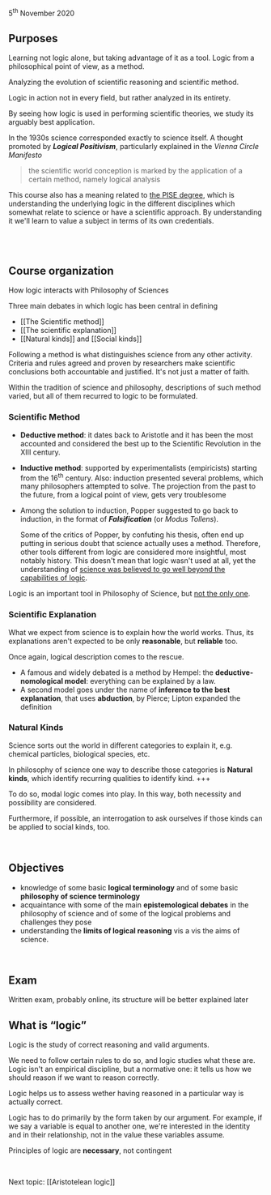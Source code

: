---
---

<p class="date">5<sup>th</sup> November 2020</p>

## Purposes

Learning not logic alone, but taking advantage of it as a tool. Logic from a philosophical point of view, as a method.

Analyzing the evolution of scientific reasoning and scientific method.

Logic in action not in every field, but rather analyzed in its entirety.

By seeing how logic is used in performing scientific theories, we study its arguably best application.

In the 1930s science corresponded exactly to science itself. A thought promoted by ***Logical Positivism***, particularly explained in the *Vienna Circle Manifesto*

> the scientific world conception is marked by the application of a certain method, namely logical analysis

This course also has a meaning related to [the PISE degree](https://unive.it/pise), which is understanding the underlying logic in the different disciplines which somewhat relate to science or have a scientific approach. By understanding it we'll learn to value a subject in terms of its own credentials.

<br>
<br>

## Course organization

How logic interacts with Philosophy of Sciences

Three main debates in which logic has been central in defining

- [[The Scientific method]]
- [[The scientific explanation]]
- [[Natural kinds]] and [[Social kinds]]

Following a method is what distinguishes science from any other activity. Criteria and rules agreed and proven by researchers make scientific conclusions both accountable and justified. It's not just a matter of faith.

Within the tradition of science and philosophy, descriptions of such method varied, but all of them recurred to logic to be formulated.

### Scientific Method

- **Deductive method**: it dates back to Aristotle and it has been the most accounted and considered the best up to the Scientific Revolution in the XIII century.
- **Inductive method**: supported by experimentalists (empiricists) starting from the 16<sup>th</sup> century. Also: induction presented several problems, which many philosophers attempted to solve. The projection from the past to the future, from a logical point of view, gets very troublesome
- Among the solution to induction, Popper suggested to go back to induction, in the format of ***Falsification*** (or *Modus Tollens*).
    
    Some of the critics of Popper, by confuting his thesis, often end up putting in serious doubt that science actually uses a method. Therefore, other tools different from logic are considered more insightful, most notably history. This doesn't mean that logic wasn't used at all, yet the understanding of <u>science was believed to go well beyond the capabilities of logic</u>.

Logic is an important tool in Philosophy of Science, but <u>not the only one</u>.

### Scientific Explanation

What we expect from science is to explain how the world works. Thus, its explanations aren't expected to be only **reasonable**, but **reliable** too.

Once again, logical description comes to the rescue.

- A famous and widely debated is a method by Hempel: the **deductive-nomological model**: everything can be explained by a law.
- A second model goes under the name of **inference to the best explanation**, that uses **abduction**, by Pierce; Lipton expanded the definition

### Natural Kinds

Science sorts out the world in different categories to explain it, e.g. chemical particles, biological species, etc.

In philosophy of science one way to describe those categories is **Natural kinds**, which identify recurring qualities to identify kind. +++

To do so, modal logic comes into play. In this way, both necessity and possibility are considered.

Furthermore, if possible, an interrogation to ask ourselves if those kinds can be applied to social kinds, too.

<br>

## Objectives

- knowledge of some basic **logical terminology** and of some basic **philosophy of science terminology**
- acquaintance with some of the main **epistemological debates** in the philosophy of science and of some of the logical problems and challenges they pose
- understanding the **limits of logical reasoning** vis a vis the aims of science.

<br>

## Exam

Written exam, probably online, its structure will be better explained later

## What is “logic”

Logic is the study of correct reasoning and valid arguments.

We need to follow certain rules to do so, and logic studies what these are. Logic isn't an empirical discipline, but a normative one: it tells us how we should reason if we want to reason correctly.

Logic helps us to assess wether having reasoned in a particular way is actually correct.

Logic has to do primarily by the form taken by our argument. For example, if we say a variable is equal to another one, we're interested in the identity and in their relationship, not in the value these variables assume.

Principles of logic are **necessary**, not contingent

<br>

Next topic: [[Aristotelean logic]]